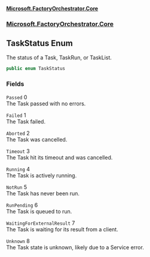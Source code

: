 #### [Microsoft.FactoryOrchestrator.Core](./Microsoft-FactoryOrchestrator-Core.md 'Microsoft.FactoryOrchestrator.Core')
### [Microsoft.FactoryOrchestrator.Core](./Microsoft-FactoryOrchestrator-Core.md 'Microsoft.FactoryOrchestrator.Core')
## TaskStatus Enum
The status of a Task, TaskRun, or TaskList.  
```csharp
public enum TaskStatus
```
### Fields
<a name='Microsoft-FactoryOrchestrator-Core-TaskStatus-Passed'></a>
`Passed` 0  
The Task passed with no errors.  
  
<a name='Microsoft-FactoryOrchestrator-Core-TaskStatus-Failed'></a>
`Failed` 1  
The Task failed.  
  
<a name='Microsoft-FactoryOrchestrator-Core-TaskStatus-Aborted'></a>
`Aborted` 2  
The Task was cancelled.  
  
<a name='Microsoft-FactoryOrchestrator-Core-TaskStatus-Timeout'></a>
`Timeout` 3  
The Task hit its timeout and was cancelled.  
  
<a name='Microsoft-FactoryOrchestrator-Core-TaskStatus-Running'></a>
`Running` 4  
The Task is actively running.  
  
<a name='Microsoft-FactoryOrchestrator-Core-TaskStatus-NotRun'></a>
`NotRun` 5  
The Task has never been run.  
  
<a name='Microsoft-FactoryOrchestrator-Core-TaskStatus-RunPending'></a>
`RunPending` 6  
The Task is queued to run.  
  
<a name='Microsoft-FactoryOrchestrator-Core-TaskStatus-WaitingForExternalResult'></a>
`WaitingForExternalResult` 7  
The Task is waiting for its result from a client.  
  
<a name='Microsoft-FactoryOrchestrator-Core-TaskStatus-Unknown'></a>
`Unknown` 8  
The Task state is unknown, likely due to a Service error.  
  
